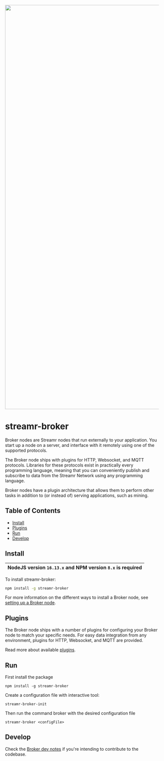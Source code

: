 <p align="center">
  <a href="https://streamr.network">
    <img alt="Streamr" src="https://raw.githubusercontent.com/streamr-dev/network-monorepo/main/packages/client/readme-header.png" width="1320" />
  </a>
</p>

# streamr-broker
Broker nodes are Streamr nodes that run externally to your application. You start up a node on a server, and interface with it remotely using one of the supported protocols.

The Broker node ships with plugins for HTTP, Websocket, and MQTT protocols. Libraries for these protocols exist in practically every programming language, meaning that you can conveniently publish and subscribe to data from the Streamr Network using any programming language.

Broker nodes have a plugin architecture that allows them to perform other tasks in addition to (or instead of) serving applications, such as mining.

## Table of Contents
- [Install](#install)
- [Plugins](#plugins)
- [Run](#run)
- [Develop](#develop)

## Install
| NodeJS version `16.13.x` and NPM version `8.x` is required |
| --- |

To install streamr-broker:
```bash
npm install -g streamr-broker
```

For more information on the different ways to install a Broker node, see [setting up a Broker node](https://streamr.network/docs/streamr-network/installing-broker-node).

## Plugins

The Broker node ships with a number of plugins for configuring your Broker node to match your specific needs. For easy data integration from any environment, plugins for HTTP, Websocket, and MQTT are provided. 

Read more about available [plugins](plugins.md).

## Run

First install the package
```
npm install -g streamr-broker
```
Create a configuration file with interactive tool:
```
streamr-broker-init 
```
Then run the command broker with the desired configuration file
```
streamr-broker <configFile>
```

## Develop

Check the [Broker dev notes](develop.md) if you're intending to contribute to the codebase.
